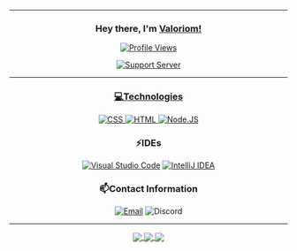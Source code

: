 <div align="center">

----------------------------------------------
  
### Hey there, I'm [Valoriom!](https://valoriom.gg)
  
<a href="https://github.com/ValoriomMX">
  <p align="center">
    <img src="https://komarev.com/ghpvc/?username=ValoriomMX" alt="Profile Views">
  </p>
</a>
  

[![Support Server](https://img.shields.io/discord/591914197219016707.svg?color=7289da&label=Monkey&logo=discord&style=flat-square)](https://discord.gg/Discord)
<a href="https://discordapp.com/users/504384677335793675/">
  
----------------------------------------------
  
### 💻Technologies
  ![CSS](https://img.shields.io/badge/CSS3-1572B6?style=for-the-badge&logo=css3&logoColor=white)
  ![HTML](https://img.shields.io/badge/HTML5-E34F26?style=for-the-badge&logo=html5&logoColor=white)
  [![Node.JS](https://img.shields.io/badge/Node.js-339933?style=for-the-badge&logo=nodedotjs&logoColor=white)](https://nodejs.org)


  
### ⚡IDEs
  [![Visual Studio Code](https://img.shields.io/badge/Visual_Studio_Code-0078D4?style=for-the-badge&logo=visual%20studio%20code&logoColor=white)](https://code.visualstudio.com)
  [![IntelliJ IDEA](https://img.shields.io/badge/IntelliJIDEA-000000.svg?style=for-the-badge&logo=intellij-idea&logoColor=white)](https://www.jetbrains.com/idea)
  

  
### 📫Contact Information
  [![Email](https://img.shields.io/badge/Email-valorioms@gmail.com-04619f?style=for-the-badge&logo=gmail&logoColor=white)](mailto:valorioms@gmail.com)
  ![Discord](https://img.shields.io/badge/Discord-Valoriom%235820-5865F2?style=for-the-badge&logo=discord&logoColor=white)
</br>  
  
----------------------------------------------
  
<a href="https://valoriom.gg">
  <img align="center" src="https://github-readme-stats.vercel.app/api/top-langs/?username=ValoriomMX&title_color=ff8d00&text_color=c9cacc&icon_color=2bbc8a&bg_color=202020"/>
</a>

<a href="https://valoriom.gg">
  <img align="center" src="https://github-readme-stats.vercel.app/api?username=ValoriomMX&show_icons=true&line_height=27&count_private=true&title_color=ff8d00&text_color=c9cacc&icon_color=2bbc8a&bg_color=202020"/>
</a>

<a href="https://valoriom.gg">
  <img align="center" src="https://github-readme-streak-stats.herokuapp.com/?user=ValoriomMX&"/>
 </a>
<br/>
<br/>
</div>
